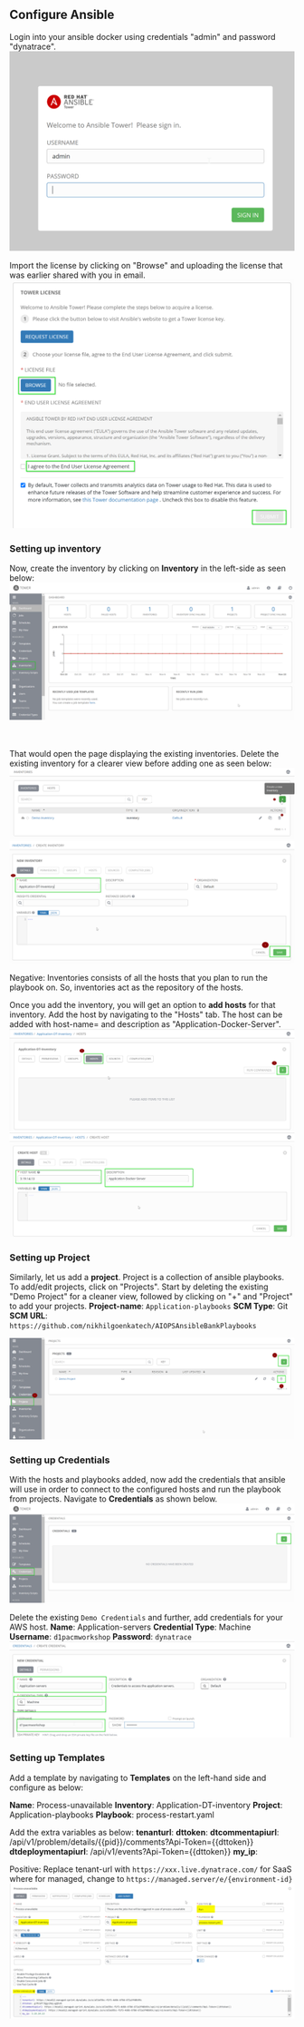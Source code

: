 ## Configure Ansible
Login into your ansible docker using credentials "admin" and password "dynatrace".
![Ansible-Docker](../../../assets/images/Ansible-tower-login.png)

Import the license by clicking on "Browse" and uploading the license that was earlier shared with you in email.
![Ansible-Docker](../../../assets/images/Ansible-tower-import-license.png)

### Setting up inventory
Now, create the inventory by clicking on **Inventory** in the left-side as seen below:
![Ansible-Docker](../../../assets/images/Ansible-create-inventory.png)

<br></br>
That would open the page displaying the existing inventories. Delete the existing inventory for a clearer view before adding one as seen below:
![Ansible-Docker](../../../assets/images/Anible-create-inventory-2.png)
![Ansible-Docker](../../../assets/images/Ansible-add-inventory.png)

Negative:
Inventories consists of all the hosts that you plan to run the playbook on. So, inventories act as the repository of the hosts.

Once you add the inventory, you will get an option to **add hosts** for that inventory. Add the host by navigating to the "Hosts" tab.
The host can be added with host-name=<AWS-IP> and description as "Application-Docker-Server".
![Ansible-Docker](../../../assets/images/Ansible-add-hosts.png)
![Ansible-Docker](../../../assets/images/Ansible-add-hosts-2.png)

### Setting up Project
Similarly, let us add a **project**. Project is a collection of ansible playbooks. To add/edit projects, click on "Projects". Start by deleting the existing "Demo Project" for a cleaner view, followed by clicking on "+" and "Project" to add your projects.
**Project-name**: `Application-playbooks`
**SCM Type**: Git
**SCM URL**: `https://github.com/nikhilgoenkatech/AIOPSAnsibleBankPlaybooks`

![Ansible-Docker](../../../assets/images/Ansible-create-project.png)

### Setting up Credentials
With the hosts and playbooks added, now add the credentials that ansible will use in order to connect to the configured hosts and run the playbook from projects. Navigate to **Credentials** as shown below.
![Ansible-Docker](../../../assets/images/Ansible-add-credentials.png)

Delete the existing `Demo Credentials` and further, add credentials for your AWS host.
**Name**: Application-servers
**Credential Type**: Machine
**Username**: `d1pacmworkshop`
**Password**: `dynatrace`
![Ansible-Docker](../../../assets/images/Ansible-add-credentials-2.png)

### Setting up Templates
Add a template by navigating to **Templates** on the left-hand side and configure as below:

**Name**: Process-unavailable
**Inventory**: Application-DT-inventory
**Project**: Application-playbooks
**Playbook**: process-restart.yaml

Add the extra variables as below:
**tenanturl**: <your-tenant-url>
**dttoken**: <your-token>
**dtcommentapiurl**: <your-dynatrace-url>/api/v1/problem/details/{{pid}}/comments?Api-Token={{dttoken}}
**dtdeploymentapiurl**: <your-dynatrace-url>/api/v1/events?Api-Token={{dttoken}}
**my_ip**: <your-aws-instance-ip>

Positive:
Replace tenant-url with `https://xxx.live.dynatrace.com/` for SaaS where for managed, change to `https://managed.server/e/{environment-id}`
![Ansible-Docker](../../../assets/images/add-template-1.png)

